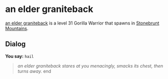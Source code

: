 # an elder graniteback



[an elder graniteback](/npc/100037) is a level 31 Gorilla Warrior that spawns in [Stonebrunt Mountains](/zone/100).



## Dialog

**You say:** `hail`



>*an elder graniteback stares at you menacingly, smacks its chest, then turns away.*
end